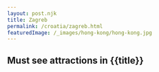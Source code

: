 ```yaml
---
layout: post.njk
title: Zagreb
permalink: /croatia/zagreb.html
featuredImage: /_images/hong-kong/hong-kong.jpg
---
```

## Must see attractions in {{title}}
